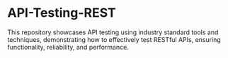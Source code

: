 # API-Testing-REST
This repository showcases API testing using industry standard tools and techniques, demonstrating how to effectively test RESTful APIs, ensuring functionality, reliability, and performance.
